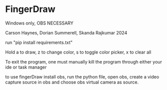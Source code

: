 # FingerDraw
Windows only, OBS NECESSARY

Carson Haynes, Dorian Summerell, Skanda Rajkumar 2024

run "pip install requirements.txt"

Hold a to draw, z to change color, s to toggle color picker, x to clear all

To exit the program, one must manually kill the program through either your ide or task manager

to use fingerDraw install obs, run the python file, open obs, create a video capture source in obs and choose obs virtual camera as source.
